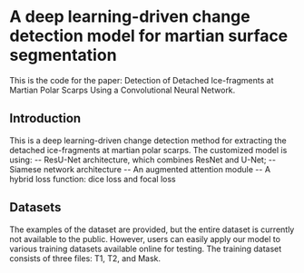 # A deep learning-driven change detection model for martian surface segmentation
This is the code for the paper: Detection of Detached Ice-fragments at Martian Polar Scarps Using a Convolutional Neural Network.

## Introduction
This is a deep learning-driven change detection method for extracting the detached ice-fragments at martian polar scarps. The customized model is using:
-- ResU-Net architecture, which combines ResNet and U-Net;
-- Siamese network architecture
-- An augmented attention module
-- A hybrid loss function: dice loss and focal loss

## Datasets
The examples of the dataset are provided, but the entire dataset is currently not available to the public. However, users can easily apply our model to various training datasets available online for testing. The training dataset consists of three files: T1, T2, and Mask. 

